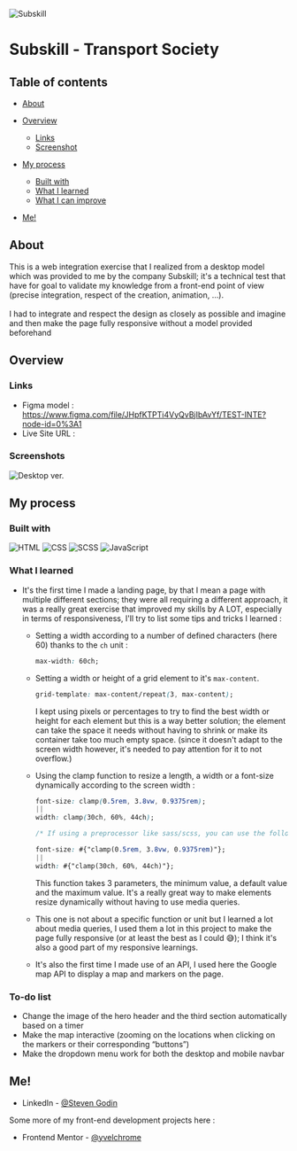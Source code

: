 ![Subskill](https://user-images.githubusercontent.com/55931217/186774951-b94f2b17-c3ba-47bb-94c2-65de4f9bbf4a.png)

# Subskill - Transport Society

## Table of contents

- [About](#about)
- [Overview](#overview)
  - [Links](#links)
  - [Screenshot](#screenshot)
- [My process](#my-process)

  - [Built with](#built-with)
  - [What I learned](#what-i-learned)
  - [What I can improve](#what-i-can-improve)

- [Me!](#me)

## About

This is a web integration exercise that I realized from a desktop model which was provided to me by the company Subskill; it's a technical test that have for goal to validate my knowledge from a front-end point of view (precise integration, respect of the creation, animation, …).
<br/><br/>
I had to integrate and respect the design as closely as possible and imagine and then make the page fully responsive without a model provided beforehand

## Overview

### Links

- Figma model : https://www.figma.com/file/JHpfKTPTi4VyQvBjIbAvYf/TEST-INTE?node-id=0%3A1
- Live Site URL :

### Screenshots

![Desktop ver.](https://user-images.githubusercontent.com/55931217/186775240-470a3642-b5a6-4336-883d-58957527c0df.png)

## My process

### Built with

![HTML](https://img.shields.io/badge/HTML5-E34F26?style=for-the-badge&logo=html5&logoColor=white)
![CSS](https://img.shields.io/badge/CSS3-1572B6?style=for-the-badge&logo=css3&logoColor=white)
![SCSS](https://img.shields.io/badge/Scss-CC6699?style=for-the-badge&logo=sass&logoColor=white)
![JavaScript](https://img.shields.io/badge/JavaScript-FFD700?style=for-the-badge&logo=javascript&logoColor=black)

### What I learned

- It's the first time I made a landing page, by that I mean a page with multiple different sections; they were all requiring a different approach, it was a really great exercise that improved my skills by A LOT, especially in terms of responsiveness, I'll try to list some tips and tricks I learned :

  - Setting a width according to a number of defined characters (here 60) thanks to the `ch` unit :
    ```css
    max-width: 60ch;
    ```
  - Setting a width or height of a grid element to it's `max-content`.

    ```css
    grid-template: max-content/repeat(3, max-content);
    ```

    I kept using pixels or percentages to try to find the best width or height for each element but this is a way better solution; the element can take the space it needs without having to shrink or make its container take too much empty space. (since it doesn't adapt to the screen width however, it's needed to pay attention for it to not overflow.)

  - Using the clamp function to resize a length, a width or a font-size dynamically according to the screen width :

    ```css
    font-size: clamp(0.5rem, 3.8vw, 0.9375rem);
    ||
    width: clamp(30ch, 60%, 44ch);

    /* If using a preprocessor like sass/scss, you can use the following syntax since those functions (min / max / clamp ) are not recognized when compiling as written above */

    font-size: #{"clamp(0.5rem, 3.8vw, 0.9375rem)"};
    ||
    width: #{"clamp(30ch, 60%, 44ch)"};

    ```

    This function takes 3 parameters, the minimum value, a default value and the maximum value. It's a really great way to make elements resize dynamically without having to use media queries.

  - This one is not about a specific function or unit but I learned a lot about media queries, I used them a lot in this project to make the page fully responsive (or at least the best as I could 😅); I think it's also a good part of my responsive learnings.

  - It's also the first time I made use of an API, I used here the Google map API to display a map and markers on the page.

### To-do list

- Change the image of the hero header and the third section automatically based on a timer
- Make the map interactive (zooming on the locations when clicking on the markers or their corresponding “buttons”)
- Make the dropdown menu work for both the desktop and mobile navbar

## Me!

- LinkedIn - [@Steven Godin](https://www.linkedin.com/in/steven-godin/)

Some more of my front-end development projects here :

- Frontend Mentor - [@yvelchrome](https://www.frontendmentor.io/profile/yvelchrome)

